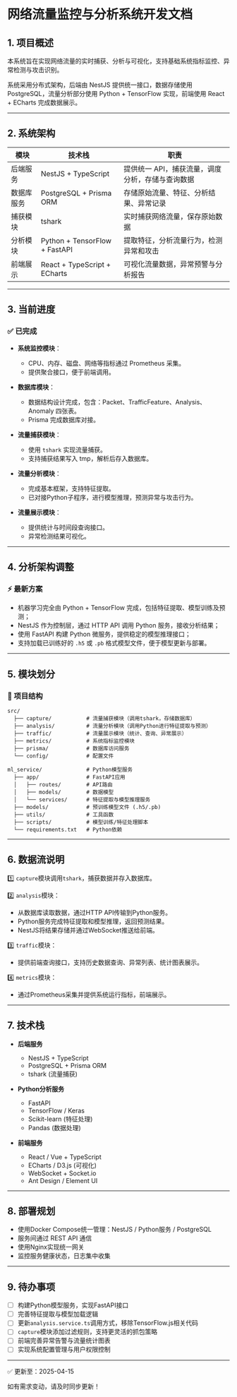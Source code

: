 # 网络流量监控与分析系统开发文档

## 1. 项目概述

本系统旨在实现网络流量的实时捕获、分析与可视化，支持基础系统指标监控、异常检测与攻击识别。

系统采用分布式架构，后端由 NestJS 提供统一接口，数据存储使用 PostgreSQL，流量分析部分使用 Python + TensorFlow 实现，前端使用 React + ECharts 完成数据展示。

---

## 2. 系统架构

| 模块            | 技术栈                   | 职责                              |
|-----------------|---------------------------|-----------------------------------|
| 后端服务        | NestJS + TypeScript       | 提供统一 API，捕获流量，调度分析，存储与查询数据 |
| 数据库服务      | PostgreSQL + Prisma ORM   | 存储原始流量、特征、分析结果、异常记录 |
| 捕获模块        | tshark                    | 实时捕获网络流量，保存原始数据     |
| 分析模块        | Python + TensorFlow + FastAPI | 提取特征，分析流量行为，检测异常和攻击 |
| 前端展示        | React + TypeScript + ECharts | 可视化流量数据，异常预警与分析报告 |

---

## 3. 当前进度

### ✅ 已完成

- **系统监控模块**：
  - CPU、内存、磁盘、网络等指标通过 Prometheus 采集。
  - 提供聚合接口，便于前端调用。

- **数据库模块**：
  - 数据结构设计完成，包含：Packet、TrafficFeature、Analysis、Anomaly 四张表。
  - Prisma 完成数据库对接。

- **流量捕获模块**：
  - 使用 `tshark` 实现流量捕获。
  - 支持捕获结果写入 tmp，解析后存入数据库。

- **流量分析模块**：
  - 完成基本框架，支持特征提取。
  - 已对接Python子程序，进行模型推理，预测异常与攻击行为。

- **流量展示模块**：
  - 提供统计与时间段查询接口。
  - 异常检测结果可视化。

---

## 4. 分析架构调整

### ⚡ 最新方案

- 机器学习完全由 Python + TensorFlow 完成，包括特征提取、模型训练及预测；
- NestJS 作为控制层，通过 HTTP API 调用 Python 服务，接收分析结果；
- 使用 FastAPI 构建 Python 微服务，提供稳定的模型推理接口；
- 支持加载已训练好的 `.h5` 或 `.pb` 格式模型文件，便于模型更新与部署。

---

## 5. 模块划分

### 📂 项目结构

```
src/
  ├── capture/           # 流量捕获模块（调用tshark，存储数据库）
  ├── analysis/          # 流量分析模块（调用Python进行特征提取与预测）
  ├── traffic/           # 流量展示模块（统计、查询、异常展示）
  ├── metrics/           # 系统指标监控模块
  ├── prisma/            # 数据库访问服务
  └── config/            # 配置文件
```

```
ml_service/              # Python模型服务
  ├── app/               # FastAPI应用
  │   ├── routes/        # API路由
  │   ├── models/        # 数据模型
  │   └── services/      # 特征提取与模型推理服务
  ├── models/            # 预训练模型文件 (.h5/.pb)
  ├── utils/             # 工具函数
  ├── scripts/           # 模型训练/特征处理脚本
  └── requirements.txt   # Python依赖
```

---

## 6. 数据流说明

1️⃣ `capture`模块调用`tshark`，捕获数据并存入数据库。

2️⃣ `analysis`模块：
   - 从数据库读取数据，通过HTTP API传输到Python服务。
   - Python服务完成特征提取和模型推理，返回预测结果。
   - NestJS将结果存储并通过WebSocket推送给前端。

3️⃣ `traffic`模块：
   - 提供前端查询接口，支持历史数据查询、异常列表、统计图表展示。

4️⃣ `metrics`模块：
   - 通过Prometheus采集并提供系统运行指标，前端展示。

---

## 7. 技术栈

- **后端服务**
  - NestJS + TypeScript
  - PostgreSQL + Prisma ORM
  - tshark (流量捕获)

- **Python分析服务**
  - FastAPI
  - TensorFlow / Keras
  - Scikit-learn (特征处理)
  - Pandas (数据处理)

- **前端服务**
  - React / Vue + TypeScript
  - ECharts / D3.js (可视化)
  - WebSocket + Socket.io
  - Ant Design / Element UI

---

## 8. 部署规划

- 使用Docker Compose统一管理：NestJS / Python服务 / PostgreSQL
- 服务间通过 REST API 通信
- 使用Nginx实现统一网关
- 监控服务健康状态，日志集中收集

---

## 9. 待办事项

- [ ] 构建Python模型服务，实现FastAPI接口
- [ ] 完善特征提取与模型加载逻辑
- [ ] 更新`analysis.service.ts`调用方式，移除TensorFlow.js相关代码
- [ ] `capture`模块添加过滤规则，支持更灵活的抓包策略
- [ ] 前端完善异常告警与流量统计图表
- [ ] 实现系统配置管理与用户权限控制

---

✅ 更新至：2025-04-15

如有需求变动，请及时同步更新！